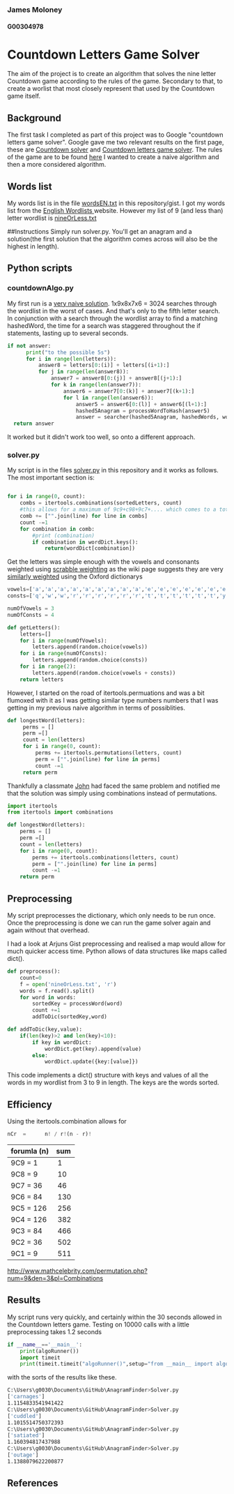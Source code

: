 ### James Moloney
#### G00304978

# Countdown Letters Game Solver
The aim of the project is to create an algorithm that solves the nine letter Countdown game according to the rules of the game.
Secondary to that, to create a worlist that most closely represent that used by the Countdown game itself. 

## Background
The first task I completed as part of this project was to Google "countdown letters game solver".
Google gave me two relevant results on the first page, these are [Countdown solver][1] and [Countdown letters game solver][2].
The rules of the game are to be found [here][4]
I wanted to create a naive algorithm and then a more considered algorithm.

## Words list
My words list is in the file [wordsEN.txt](wordsEn.txt) in this repository/gist.
I got my words list from the [English Wordlists ][3] website.
However my list of 9 (and less than) letter wordlist is [nineOrLess.txt](nineOrLess.txt)

##Instructions
Simply run solver.py.
You'll get an anagram and a solution(the first solution that the algorithm comes across will also be the highest in length).

## Python scripts

### countdownAlgo.py
My first run is a [very naive solution](countDownAlgo.py). 1x9x8x7x6 = 3024 searches through the wordlist in the worst of cases.
And that's only to the fifth letter search. In conjunction with a search through the wordlist array to find a matching hashedWord, the time for a search was staggered throughout the if statements, lasting up to several seconds.

```python
if not answer:
      print("to the possible 5s")
      for i in range(len(letters)):
          answer8 = letters[0:(i)] + letters[(i+1):]
          for j in range(len(answer8)):
              answer7 = answer8[0:(j)] + answer8[(j+1):]
              for k in range(len(answer7)):
                  answer6 = answer7[0:(k)] + answer7[(k+1):]
                  for l in range(len(answer6)):
                      answer5 = answer6[0:(l)] + answer6[(l+1):]
                      hashed5Anagram = processWordToHash(answer5)
                      answer = searcher(hashed5Anagram, hashedWords, wordList)
  return answer

```
It worked but it didn't work too well, so onto a different approach.


### solver.py
My script is in the files [solver.py](solver.py) in this repository and it works as follows.
The most important section is:

```python

for i in range(0, count):
    combs = itertools.combinations(sortedLetters, count)
    #this allows for a maximum of 9c9+c98+9c7+.... which comes to a totol of 502 maximum calls to the
    comb += ["".join(line) for line in combs]
    count -=1
    for combination in comb:
        #print (combination)
        if combination in wordDict.keys():
            return(wordDict[combination])

```
Get the letters was simple enough with the vowels and consonants weighted using [scrabble weighting](4) as the wiki page suggests they are very [similarly weighted](5) using the Oxford dictionarys
```python
vowels=['a','a','a','a','a','a','a','a','a','e','e','e','e','e','e','e','e','e','e','e','e','i','i','i','i','i','i','i','i','i','o','o','o','o','o','o','o','o','u','u','u','u',]  
consts=['q','w','w','r','r','r','r','r','r','t','t','t','t','t','t','y','y','p','p','s','s','s','s','d','d','d','d','f','f','g','g','g','j','k','l','l','l','l','z','x','c','c','v','v','b','b','n','n','n','n','n','n','m','m',]

numOfVowels = 3
numOfConsts = 4

def getLetters():
    letters=[]
    for i in range(numOfVowels):
        letters.append(random.choice(vowels))
    for i in range(numOfConsts):
        letters.append(random.choice(consts))
    for i in range(2):
        letters.append(random.choice(vowels + consts))
    return letters
```

However, I started on the road of itertools.permuations and was a bit flumoxed with it as I was getting similar type numbers numbers that I was getting in my previous naive algorithm in terms of possiblities. 
```python
def longestWord(letters):
     perms = []
     perm =[]
     count = len(letters)
     for i in range(0, count):
         perms += itertools.permutations(letters, count)
         perm = ["".join(line) for line in perms]
         count -=1
     return perm
```

Thankfully a classmate [John](https://github.com/JohnMalmsteen/python-countdown-cheatbot) had faced the same problem and notified me that the solution was simply using combinations instead of permutations. 
```python
import itertools
from itertools import combinations

def longestWord(letters):
    perms = []
    perm =[]
    count = len(letters)
    for i in range(0, count):
        perms += itertools.combinations(letters, count)
        perm = ["".join(line) for line in perms]
        count -=1
    return perm

```

## Preprocessing
My script preprocesses the dictionary, which only needs to be run once.
Once the preprocessing is done we can run the game solver again and again without that overhead.

I had a look at Arjuns Gist preprocessing and realised a map would allow for much quicker access time. Python allows of data structures like maps called dict().

```python
def preprocess():
    count=0
    f = open('nineOrLess.txt', 'r')
    words = f.read().split()
    for word in words:
        sortedKey = processWord(word)
        count +=1
        addToDic(sortedKey,word)

def addToDic(key,value):
    if(len(key)>2 and len(key)<10):
        if key in wordDict:
            wordDict.get(key).append(value)
        else:
            wordDict.update({key:[value]})

```
This code implements a dict() structure with keys and values of all the words in my wordlist from 3 to 9 in length. The keys are the words sorted.


## Efficiency

Using the itertools.combination allows for

```python
nCr  =  	n! / r!(n - r)!
```

| forumla (n)  | sum   |
|----------|------------|
| 9C9 = 1  |  &nbsp;1   |
| 9C8 = 9  |  &nbsp;10  |
| 9C7 = 36 |  &nbsp;46  |
| 9C6 = 84 |  &nbsp;130 |
| 9C5 = 126| &nbsp;256  |
| 9C4 = 126| &nbsp;382  |
| 9C3 = 84 | &nbsp;466  |
| 9C2 = 36 | &nbsp;502  | possible maximum iterations
| 9C1 = 9  | &nbsp;511  |

http://www.mathcelebrity.com/permutation.php?num=9&den=3&pl=Combinations


## Results
My script runs very quickly, and certainly within the 30 seconds allowed in the Countdown letters game.
Testing on 10000 calls with a little preprocessing takes 1.2 seconds
```python
if __name__=='__main__':
    print(algoRunner())
    import timeit
    print(timeit.timeit("algoRunner()",setup="from __main__ import algoRunner", number = 10000))
```

with the sorts of the results like these.

```bash
C:\Users\g0030\Documents\GitHub\AnagramFinder>Solver.py
['carnages']
1.1154833541941422
C:\Users\g0030\Documents\GitHub\AnagramFinder>Solver.py
['cuddled']
1.1015514750372393
C:\Users\g0030\Documents\GitHub\AnagramFinder>Solver.py
['satiated']
1.160394817437988
C:\Users\g0030\Documents\GitHub\AnagramFinder>Solver.py
['outage']
1.1388079622200877
```


## References
[1]: http://incoherency.co.uk/countdown/
[2]: http://datagenetics.com/blog/august52014/index.html
[3]: http://www-01.sil.org/linguistics/wordlists/english/
[4]: https://en.wikipedia.org/wiki/Countdown_(game_show)#Letters_round
[5]: https://en.wikipedia.org/wiki/Scrabble_letter_distributions
[6]: http://stackoverflow.com/questions/28136435/python-munging-data-with-join-typeerror-sequence-item-0-expected-string
